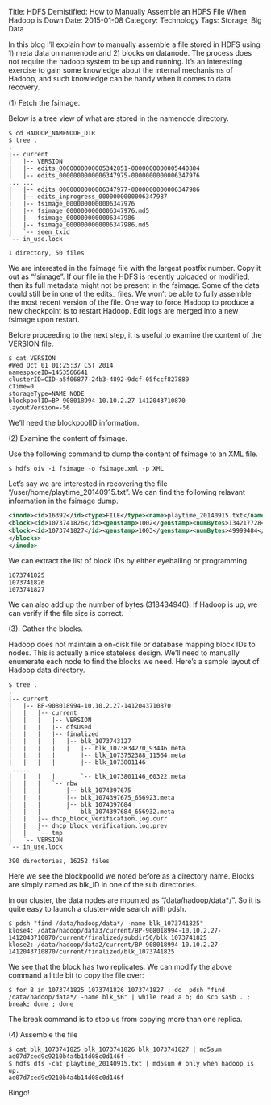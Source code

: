 Title: HDFS Demistified: How to Manually Assemble an HDFS File When Hadoop is Down
Date: 2015-01-08
Category: Technology
Tags: Storage, Big Data

In this blog I’ll explain how to manually assemble a file stored in HDFS using 1) meta data on namenode and 2) blocks on datanode. The process does not require the hadoop system to be up and running. It’s an interesting exercise to gain some knowledge about the internal mechanisms of Hadoop, and such knowledge can be handy when it comes to data recovery.

(1) Fetch the fsimage.

Below is a tree view of what are stored in the namenode directory.

```
$ cd HADOOP_NAMENODE_DIR
$ tree .
.
|-- current
|   |-- VERSION
|   |-- edits_0000000000005342851-0000000000005440884
|   |-- edits_0000000000006347975-0000000000006347976
... ...
|   |-- edits_0000000000006347977-0000000000006347986
|   |-- edits_inprogress_0000000000006347987
|   |-- fsimage_0000000000006347976
|   |-- fsimage_0000000000006347976.md5
|   |-- fsimage_0000000000006347986
|   |-- fsimage_0000000000006347986.md5
|   `-- seen_txid
`-- in_use.lock
 
1 directory, 50 files
```

We are interested in the fsimage file with the largest postfix number. Copy it out as “fsimage”. If our file in the HDFS is recently uploaded or modified, then its full metadata might not be present in the fsimage. Some of the data could still be in one of the edits_ files. We won’t be able to fully assemble the most recent version of the file. One way to force Hadoop to produce a new checkpoint is to restart Hadoop. Edit logs are merged into a new fsimage upon restart.

Before proceeding to the next step, it is useful to examine the content of the VERSION file.

```
$ cat VERSION
#Wed Oct 01 01:25:37 CST 2014
namespaceID=1453566641
clusterID=CID-a5f06877-24b3-4892-9dcf-05fccf827889
cTime=0
storageType=NAME_NODE
blockpoolID=BP-908018994-10.10.2.27-1412043710870
layoutVersion=-56
```

We’ll need the blockpoolID information.

(2) Examine the content of fsimage.

Use the following command to dump the content of fsimage to an XML file.

```
$ hdfs oiv -i fsimage -o fsimage.xml -p XML
```

Let’s say we are interested in recovering the file “/user/home/playtime_20140915.txt”. We can find the following relavant information in the fsimage dump.

```xml
<inode><id>16392</id><type>FILE</type><name>playtime_20140915.txt</name><replication>2</replication><mtime>1412052903661</mtime><atime>1418937665301</atime><perferredBlockSize>134217728</perferredBlockSize><permission>wdong:supergroup:rw-r--r--</permission><blocks><block><id>1073741825</id><genstamp>1001</genstamp><numBytes>134217728</numBytes></block>
<block><id>1073741826</id><genstamp>1002</genstamp><numBytes>134217728</numBytes></block>
<block><id>1073741827</id><genstamp>1003</genstamp><numBytes>49999484</numBytes></block>
</blocks>
</inode>
```

We can extract the list of block IDs by either eyeballing or programming.

```
1073741825
1073741826
1073741827
```

We can also add up the number of bytes (318434940). If Hadoop is up, we can verify if the file size is correct.

(3). Gather the blocks.

Hadoop does not maintain a on-disk file or database mapping block IDs to nodes. This is actually a nice stateless design. We’ll need to manually enumerate each node to find the blocks we need. Here’s a sample layout of Hadoop data directory.

```
$ tree .
.
|-- current
|   |-- BP-908018994-10.10.2.27-1412043710870
|   |   |-- current
|   |   |   |-- VERSION
|   |   |   |-- dfsUsed
|   |   |   |-- finalized
|   |   |   |   |-- blk_1073743127
|   |   |   |   |   |-- blk_1073834270_93446.meta
|   |   |   |       |-- blk_1073752388_11564.meta
|   |   |   |       |-- blk_1073801146
......
|   |   |   |       `-- blk_1073801146_60322.meta
|   |   |   `-- rbw
|   |   |       |-- blk_1074397675
|   |   |       |-- blk_1074397675_656923.meta
|   |   |       |-- blk_1074397684
|   |   |       `-- blk_1074397684_656932.meta
|   |   |-- dncp_block_verification.log.curr
|   |   |-- dncp_block_verification.log.prev
|   |   `-- tmp
|   `-- VERSION
`-- in_use.lock
 
390 directories, 16252 files
```

Here we see the blockpoolId we noted before as a directory name. Blocks are simply named as blk_ID in one of the sub directories.

In our cluster, the data nodes are mounted as “/data/hadoop/data*/”. So it is quite easy to launch a cluster-wide search with pdsh.

```
$ pdsh "find /data/hadoop/data*/ -name blk_1073741825"
klose4: /data/hadoop/data3/current/BP-908018994-10.10.2.27-1412043710870/current/finalized/subdir56/blk_1073741825
klose2: /data/hadoop/data2/current/BP-908018994-10.10.2.27-1412043710870/current/finalized/blk_1073741825
```

We see that the block has two replicates. We can modify the above command a little bit to copy the file over:

```
$ for B in 1073741825 1073741826 1073741827 ; do  pdsh "find /data/hadoop/data*/ -name blk_$B" | while read a b; do scp $a$b . ; break; done ; done
```

The break command is to stop us from copying more than one replica.

(4) Assemble the file

```
$ cat blk_1073741825 blk_1073741826 blk_1073741827 | md5sum
ad07d7ced9c9210b4a4b14d08c0d146f -
$ hdfs dfs -cat playtime_20140915.txt | md5sum # only when hadoop is up.
ad07d7ced9c9210b4a4b14d08c0d146f -
```

Bingo!
